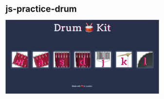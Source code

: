 # js-practice-drum

![Preview](https://github.com/newbeeman88/pic_repo/blob/main/frontend/drumKit.png)
